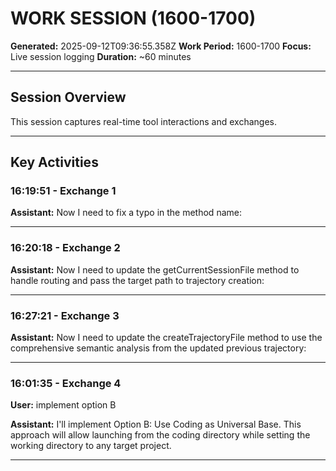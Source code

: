# WORK SESSION (1600-1700)

**Generated:** 2025-09-12T09:36:55.358Z
**Work Period:** 1600-1700
**Focus:** Live session logging
**Duration:** ~60 minutes

---

## Session Overview

This session captures real-time tool interactions and exchanges.

---

## Key Activities

### 16:19:51 - Exchange 1

**Assistant:** Now I need to fix a typo in the method name:

---

### 16:20:18 - Exchange 2

**Assistant:** Now I need to update the getCurrentSessionFile method to handle routing and pass the target path to trajectory creation:

---

### 16:27:21 - Exchange 3

**Assistant:** Now I need to update the createTrajectoryFile method to use the comprehensive semantic analysis from the updated previous trajectory:

---

### 16:01:35 - Exchange 4

**User:** implement option B

**Assistant:** I'll implement Option B: Use Coding as Universal Base. This approach will allow launching from the coding directory while setting the working directory to any target project.

---

